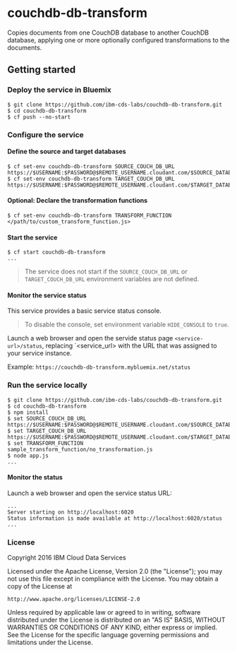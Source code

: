 # couchdb-db-transform

Copies documents from one CouchDB database to another CouchDB database, applying one or more optionally configured transformations to the documents.

## Getting started

### Deploy the service in Bluemix

```
$ git clone https://github.com/ibm-cds-labs/couchdb-db-transform.git
$ cd couchdb-db-transform
$ cf push --no-start
```

### Configure the service

#### Define the source and target databases

```
$ cf set-env couchdb-db-transform SOURCE_COUCH_DB_URL https://$USERNAME:$PASSWORD@$REMOTE_USERNAME.cloudant.com/$SOURCE_DATABASE_NAME
$ cf set-env couchdb-db-transform TARGET_COUCH_DB_URL https://$USERNAME:$PASSWORD@$REMOTE_USERNAME.cloudant.com/$TARGET_DATABASE_NAME
```

#### Optional: Declare the transformation functions

```
$ cf set-env couchdb-db-transform TRANSFORM_FUNCTION </path/to/custom_transform_function.js>
```

#### Start the service

```
$ cf start couchdb-db-transform
...

```

> The service does not start if the `SOURCE_COUCH_DB_URL` or `TARGET_COUCH_DB_URL` environment variables are not defined.

#### Monitor the service status

This service provides a basic service status console. 
> To disable the console, set environment variable `HIDE_CONSOLE` to `true`.

Launch a web browser and open the servide status page `<service-url>/status`, replacing `<service_url> with the URL that was assigned to your service instance.

Example: `https://couchdb-db-transform.mybluemix.net/status`




### Run the service locally

```
$ git clone https://github.com/ibm-cds-labs/couchdb-db-transform.git
$ cd couchdb-db-transform
$ npm install
$ set SOURCE_COUCH_DB_URL https://$USERNAME:$PASSWORD@$REMOTE_USERNAME.cloudant.com/$SOURCE_DATABASE_NAME
$ set TARGET_COUCH_DB_URL https://$USERNAME:$PASSWORD@$REMOTE_USERNAME.cloudant.com/$TARGET_DATABASE_NAME
$ set TRANSFORM_FUNCTION sample_transform_function/no_transformation.js
$ node app.js
...
```

#### Monitor the status

Launch a web browser and open the service status URL:

```
...
Server starting on http://localhost:6020
Status information is made available at http://localhost:6020/status
...
```

### License 

Copyright 2016 IBM Cloud Data Services

Licensed under the Apache License, Version 2.0 (the "License");
you may not use this file except in compliance with the License.
You may obtain a copy of the License at

    http://www.apache.org/licenses/LICENSE-2.0

Unless required by applicable law or agreed to in writing, software
distributed under the License is distributed on an "AS IS" BASIS,
WITHOUT WARRANTIES OR CONDITIONS OF ANY KIND, either express or implied.
See the License for the specific language governing permissions and
limitations under the License.
